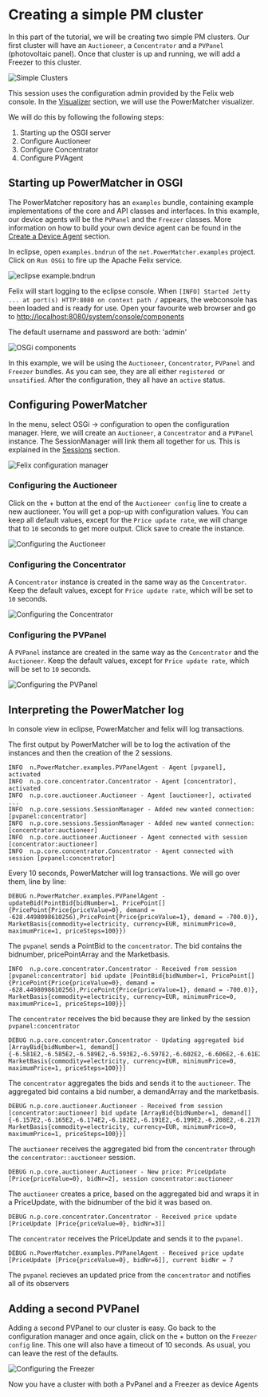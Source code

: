 # Creating a simple PM cluster

In this part of the tutorial, we will be creating two simple PM clusters. Our first cluster will have an `Auctioneer`, a `Concentrator` and a `PVPanel` (photovoltaic panel). Once that cluster is up and running, we will add a Freezer to this cluster.

![Simple Clusters](simple_clusters.png)

This session uses the configuration admin provided by the Felix web console. In the [Visualizer](Visualizer.md) section, we will use the PowerMatcher visualizer.

We will do this by following the following steps:

  1. Starting up the OSGI server
  2. Configure Auctioneer
  3. Configure Concentrator
  4. Configure PVAgent

## Starting up PowerMatcher in OSGI

The PowerMatcher repository has an `examples` bundle, containing example implementations of the core and API classes and interfaces. In this example, our device agents will be the `PVPanel` and the `Freezer` classes. More information on how to build your own device agent can be found in the [Create a Device Agent](CreateADeviceAgent.md) section.

In eclipse, open `examples.bndrun` of the `net.PowerMatcher.examples` project. Click on `Run OSGi` to fire up the Apache Felix service.

![eclipse example.bndrun](eclipse_example_bndrun.png)

Felix will start logging to the eclipse console. When `[INFO] Started Jetty ... at port(s) HTTP:8080 on context path /` appears, the webconsole has been loaded and is ready for use. Open your favourite web browser and go to [http://localhost:8080/system/console/components](http://localhost:8080/system/console/components) 

The default username and password are both: 'admin'

![OSGi components](felix_bundles.png)

In this example, we will be using the `Auctioneer`, `Concentrator`, `PVPanel` and `Freezer` bundles. As you can see, they are all either `registered `or `unsatified`. After the configuration, they all have an `active` status.

## Configuring PowerMatcher

In the menu, select OSGi -> configuration to open the configuration manager. Here, we will create an `Auctioneer`, a `Concentrator` and a `PVPanel` instance. The SessionManager will link them all together for us. This is explained in the [Sessions](Session.md) section.

![Felix configuration manager](felix_config_mgr.png)

### Configuring the Auctioneer

Click on the + button at the end of the `Auctioneer config` line to create a new auctioneer. You will get a pop-up with configuration values. You can keep all default values, except for the `Price update rate`, we will change that to `10` seconds to get more output. Click save to create the instance.

![Configuring the Auctioneer](auctioneer_config.png)

### Configuring the Concentrator

A `Concentrator` instance is created in the same way as the `Concentrator`. Keep the default values, except for `Price update rate`, which will be set to `10` seconds.

![Configuring the Concentrator](concentrator_config.png)

### Configuring the PVPanel

A `PVPanel` instance are created in the same way as the `Concentrator` and the `Auctioneer`. Keep the default values, except for `Price update rate`, which will be set to `10` seconds.

![Configuring the PVPanel](pvpanel_config.png)

## Interpreting the PowerMatcher log

In console view in eclipse, PowerMatcher and felix will log transactions.

The first output by PowerMatcher will be to log the activation of the instances and then the creation of the 2 sessions.

```
INFO  n.PowerMatcher.examples.PVPanelAgent - Agent [pvpanel], activated
INFO  n.p.core.concentrator.Concentrator - Agent [concentrator], activated
INFO  n.p.core.auctioneer.Auctioneer - Agent [auctioneer], activated
...
INFO  n.p.core.sessions.SessionManager - Added new wanted connection: [pvpanel:concentrator]
INFO  n.p.core.sessions.SessionManager - Added new wanted connection: [concentrator:auctioneer]
INFO  n.p.core.auctioneer.Auctioneer - Agent connected with session [concentrator:auctioneer]
INFO  n.p.core.concentrator.Concentrator - Agent connected with session [pvpanel:concentrator]
```

Every 10 seconds, PowerMatcher will log transactions. We will go over them, line by line:

```
DEBUG n.PowerMatcher.examples.PVPanelAgent - updateBid(PointBid{bidNumber=1, PricePoint[]{PricePoint{Price{priceValue=0}, demand = -628.4498098610256),PricePoint{Price{priceValue=1}, demand = -700.0)}, MarketBasis{commodity=electricity, currency=EUR, minimumPrice=0, maximumPrice=1, priceSteps=100}})
```
The `pvpanel` sends a PointBid to the `concentrator`. The bid contains the bidnumber, pricePointArray and the Marketbasis.
```
INFO  n.p.core.concentrator.Concentrator - Received from session [pvpanel:concentrator] bid update [PointBid{bidNumber=1, PricePoint[]{PricePoint{Price{priceValue=0}, demand = -628.4498098610256),PricePoint{Price{priceValue=1}, demand = -700.0)}, MarketBasis{commodity=electricity, currency=EUR, minimumPrice=0, maximumPrice=1, priceSteps=100}}] 
```
The `concentrator` receives the bid because they are linked by the session `pvpanel:concentrator`
```
DEBUG n.p.core.concentrator.Concentrator - Updating aggregated bid [ArrayBid{bidNumber=1, demand[]{-6.581E2,-6.585E2,-6.589E2,-6.593E2,-6.597E2,-6.602E2,-6.606E2,-6.61E2,-6.614E2,-6.619E2,-6.623E2,-6.627E2,-6.631E2,-6.636E2,-6.64E2,-6.644E2,-6.648E2,-6.653E2,-6.657E2,-6.661E2,-6.665E2,-6.67E2,-6.674E2,-6.678E2,-6.682E2,-6.686E2,-6.691E2,-6.695E2,-6.699E2,-6.703E2,-6.708E2,-6.712E2,-6.716E2,-6.72E2,-6.725E2,-6.729E2,-6.733E2,-6.737E2,-6.742E2,-6.746E2,-6.75E2,-6.754E2,-6.758E2,-6.763E2,-6.767E2,-6.771E2,-6.775E2,-6.78E2,-6.784E2,-6.788E2,-6.792E2,-6.797E2,-6.801E2,-6.805E2,-6.809E2,-6.814E2,-6.818E2,-6.822E2,-6.826E2,-6.831E2,-6.835E2,-6.839E2,-6.843E2,-6.847E2,-6.852E2,-6.856E2,-6.86E2,-6.864E2,-6.869E2,-6.873E2,-6.877E2,-6.881E2,-6.886E2,-6.89E2,-6.894E2,-6.898E2,-6.903E2,-6.907E2,-6.911E2,-6.915E2,-6.919E2,-6.924E2,-6.928E2,-6.932E2,-6.936E2,-6.941E2,-6.945E2,-6.949E2,-6.953E2,-6.958E2,-6.962E2,-6.966E2,-6.97E2,-6.975E2,-6.979E2,-6.983E2,-6.987E2,-6.992E2,-6.996E2,-7E2}, MarketBasis{commodity=electricity, currency=EUR, minimumPrice=0, maximumPrice=1, priceSteps=100}}]
```
The `concentrator` aggregates the bids and sends it to the `auctioneer`. The aggregated bid contains a bid number, a demandArray and the marketbasis.
```
DEBUG n.p.core.auctioneer.Auctioneer - Received from session [concentrator:auctioneer] bid update [ArrayBid{bidNumber=1, demand[]{-6.157E2,-6.165E2,-6.174E2,-6.182E2,-6.191E2,-6.199E2,-6.208E2,-6.217E2,-6.225E2,-6.234E2,-6.242E2,-6.251E2,-6.259E2,-6.268E2,-6.276E2,-6.285E2,-6.293E2,-6.302E2,-6.31E2,-6.319E2,-6.327E2,-6.336E2,-6.344E2,-6.353E2,-6.361E2,-6.37E2,-6.378E2,-6.387E2,-6.395E2,-6.404E2,-6.412E2,-6.421E2,-6.429E2,-6.438E2,-6.446E2,-6.455E2,-6.463E2,-6.472E2,-6.481E2,-6.489E2,-6.498E2,-6.506E2,-6.515E2,-6.523E2,-6.532E2,-6.54E2,-6.549E2,-6.557E2,-6.566E2,-6.574E2,-6.583E2,-6.591E2,-6.6E2,-6.608E2,-6.617E2,-6.625E2,-6.634E2,-6.642E2,-6.651E2,-6.659E2,-6.668E2,-6.676E2,-6.685E2,-6.693E2,-6.702E2,-6.71E2,-6.719E2,-6.727E2,-6.736E2,-6.745E2,-6.753E2,-6.762E2,-6.77E2,-6.779E2,-6.787E2,-6.796E2,-6.804E2,-6.813E2,-6.821E2,-6.83E2,-6.838E2,-6.847E2,-6.855E2,-6.864E2,-6.872E2,-6.881E2,-6.889E2,-6.898E2,-6.906E2,-6.915E2,-6.923E2,-6.932E2,-6.94E2,-6.949E2,-6.957E2,-6.966E2,-6.974E2,-6.983E2,-6.991E2,-7E2}, MarketBasis{commodity=electricity, currency=EUR, minimumPrice=0, maximumPrice=1, priceSteps=100}}] 
```
The `auctioneer` receives the aggregated bid from the `concentrator` through the `concentrator::auctioneer` session.
```
DEBUG n.p.core.auctioneer.Auctioneer - New price: PriceUpdate [Price{priceValue=0}, bidNr=2], session concentrator:auctioneer
```
The `auctioneer` creates a price, based on the aggregated bid and wraps it in a PriceUpdate, with the bidnumber of the bid it was based on.
```
DEBUG n.p.core.concentrator.Concentrator - Received price update [PriceUpdate [Price{priceValue=0}, bidNr=3]]
```
The `concentrator` receives the PriceUpdate and sends it to the `pvpanel`.
```
DEBUG n.PowerMatcher.examples.PVPanelAgent - Received price update [PriceUpdate [Price{priceValue=0}, bidNr=6]], current bidNr = 7
```
The `pvpanel` recieves an updated price from the `concentrator` and notifies all of its observers

## Adding a second PVPanel

Adding a second PVPanel to our cluster is easy. Go back to the configuration manager and once again, click on the + button on the `Freezer config` line. This one will also have a timeout of 10 seconds. As usual, you can leave the rest of the defaults.

![Configuring the Freezer](pvpanel2_config.png)

Now you have a cluster with both a PvPanel and a Freezer as device Agents